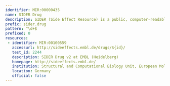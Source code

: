 ```yaml
---
identifier: MIR:00000435
name: SIDER Drug
description: SIDER (Side Effect Resource) is a public, computer-readable side effect resource that connects drugs to side effect terms. It aggregates dispersed public information on side effects. This collection references drugs in SIDER.
prefix: sider.drug
pattern: ^\d+$
prefixed: 0
resources:
 - identifier: MIR:00100559
   accessurl: http://sideeffects.embl.de/drugs/${id}/
   test_id: 2244
   description: SIDER Drug v2 at EMBL (Heidelberg)
   homepage: http://sideeffects.embl.de/
   institution: Structural and Computational Biology Unit, European Molecular Biology Laboratory, Heidelberg
   location: Germany
   official: false
---
```

